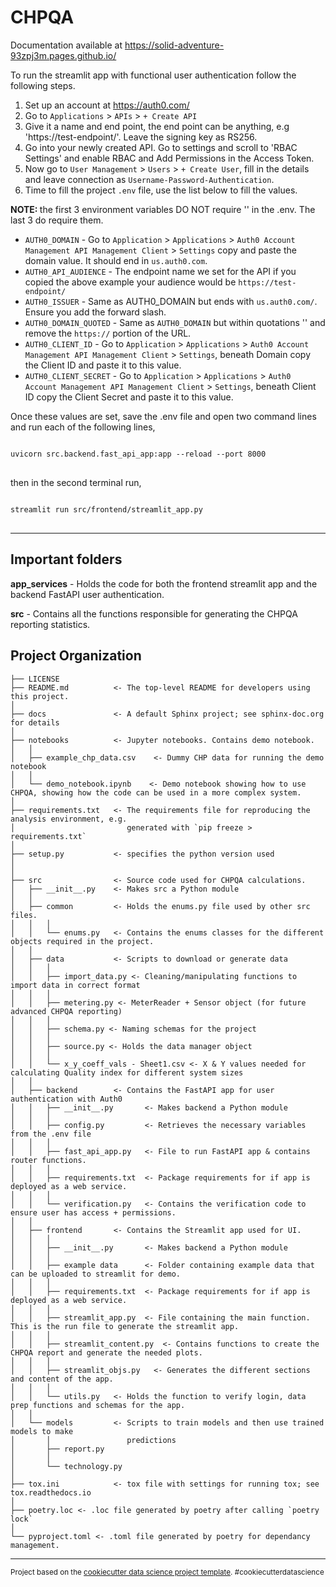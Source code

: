CHPQA
==============================

Documentation available at https://solid-adventure-93zpj3m.pages.github.io/

To run the streamlit app with functional user authentication follow the following steps.
1. Set up an account at https://auth0.com/
2. Go to `Applications` > `APIs` > `+ Create API`
3. Give it a name and end point, the end point can be anything, e.g 'https://test-endpoint/'. Leave the signing key as RS256.
4. Go into your newly created API. Go to settings and scroll to 'RBAC Settings' and enable RBAC and Add Permissions in the Access Token.
5. Now go to `User Management` > `Users` > `+ Create User`, fill in the details and leave connection as `Username-Password-Authentication`.
6. Time to fill the project `.env` file, use the list below to fill the values. 

<b> NOTE: </b> the first 3 environment variables DO NOT require '' in the .env. The last 3 do require them.

- `AUTH0_DOMAIN` - Go to `Application` > `Applications` > `Auth0 Account Management API Management Client` > `Settings` copy and paste the domain value. It should end in `us.auth0.com`.
- `AUTH0_API_AUDIENCE` - The endpoint name we set for the API if you copied the above example your audience would be `https://test-endpoint/`
- `AUTH0_ISSUER` - Same as AUTH0_DOMAIN but ends with `us.auth0.com/`. Ensure you add the forward slash.
- `AUTH0_DOMAIN_QUOTED` - Same as `AUTH0_DOMAIN` but within quotations '' and remove the `https://` portion of the URL.
- `AUTH0_CLIENT_ID` - Go to `Application` > `Applications` > `Auth0 Account Management API Management Client` > `Settings`, beneath Domain copy the Client ID and paste it to this value.
- `AUTH0_CLIENT_SECRET` - Go to `Application` > `Applications` > `Auth0 Account Management API Management Client` > `Settings`, beneath Client ID copy the Client Secret and paste it to this value.

Once these values are set, save the .env file and open two command lines and run each of the following lines,
<pre>
<code>
uvicorn src.backend.fast_api_app:app --reload --port 8000
</code>
</pre>
then in the second terminal run,
<pre>
<code>
streamlit run src/frontend/streamlit_app.py
</code>
</pre>

------------

Important folders
------------

<b>app_services</b> - Holds the code for both the frontend streamlit app and the backend FastAPI user authentication.


<b>src</b> - Contains all the functions responsible for generating the CHPQA reporting statistics.


Project Organization
------------

    ├── LICENSE
    ├── README.md          <- The top-level README for developers using this project.
    │
    ├── docs               <- A default Sphinx project; see sphinx-doc.org for details
    │
    ├── notebooks          <- Jupyter notebooks. Contains demo notebook.
    │   │
    │   ├── example_chp_data.csv    <- Dummy CHP data for running the demo notebook
    │   │   
    │   └── demo_notebook.ipynb    <- Demo notebook showing how to use CHPQA, showing how the code can be used in a more complex system.
    │
    ├── requirements.txt   <- The requirements file for reproducing the analysis environment, e.g.
    │                         generated with `pip freeze > requirements.txt`
    │
    ├── setup.py           <- specifies the python version used
    │
    │    
    ├── src                <- Source code used for CHPQA calculations.
    │   ├── __init__.py    <- Makes src a Python module
    │   │
    │   ├── common         <- Holds the enums.py file used by other src files.
    │   │   │
    │   │   └── enums.py   <- Contains the enums classes for the different objects required in the project.
    │   │
    │   ├── data           <- Scripts to download or generate data
    │   │   │
    │   │   ├── import_data.py <- Cleaning/manipulating functions to import data in correct format
    │   │   │
    │   │   ├── metering.py <- MeterReader + Sensor object (for future advanced CHPQA reporting)
    │   │   │
    │   │   ├── schema.py <- Naming schemas for the project
    │   │   │
    │   │   ├── source.py <- Holds the data manager object
    │   │   │
    │   │   └── x_y_coeff_vals - Sheet1.csv <- X & Y values needed for calculating Quality index for different system sizes
    │   │
    │   ├── backend        <- Contains the FastAPI app for user authentication with Auth0
    │   │   ├── __init__.py       <- Makes backend a Python module
    │   │   │
    │   │   ├── config.py         <- Retrieves the necessary variables from the .env file
    │   │   │
    │   │   ├── fast_api_app.py   <- File to run FastAPI app & contains router functions.
    │   │   │
    │   │   ├── requirements.txt  <- Package requirements for if app is deployed as a web service.
    │   │   │
    │   │   └── verification.py   <- Contains the verification code to ensure user has access + permissions.
    │   │
    │   ├── frontend       <- Contains the Streamlit app used for UI.
    │   │   │
    │   │   ├── __init__.py       <- Makes backend a Python module
    │   │   │
    │   │   ├── example data      <- Folder containing example data that can be uploaded to streamlit for demo.
    │   │   │
    │   │   ├── requirements.txt  <- Package requirements for if app is deployed as a web service.
    │   │   │
    │   │   ├── streamlit_app.py  <- File containing the main function. This is the run file to generate the streamlit app.
    │   │   │
    │   │   ├── streamlit_content.py  <- Contains functions to create the CHPQA report and generate the needed plots.
    │   │   │
    │   │   ├── streamlit_objs.py   <- Generates the different sections and content of the app.
    │   │   │
    │   │   └── utils.py   <- Holds the function to verify login, data prep functions and schemas for the app.
    │   │
    │   └── models         <- Scripts to train models and then use trained models to make
    │       │                 predictions
    │       ├── report.py
    │       │
    │       └── technology.py
    │
    ├── tox.ini            <- tox file with settings for running tox; see tox.readthedocs.io
    │
    ├── poetry.loc <- .loc file generated by poetry after calling `poetry lock`
    │
    └── pyproject.toml <- .toml file generated by poetry for dependancy management.


--------

<p><small>Project based on the <a target="_blank" href="https://drivendata.github.io/cookiecutter-data-science/">cookiecutter data science project template</a>. #cookiecutterdatascience</small></p>
